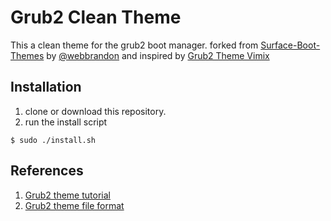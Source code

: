 # Grub2 Clean Theme

This a clean theme for the grub2 boot manager. forked from [Surface-Boot-Themes](https://github.com/webbrandon/Surface-Boot-Themes/) by [@webbrandon](https://github.com/webbrandon) and inspired by [Grub2 Theme Vimix](https://github.com/Se7endAY/grub2-theme-vimix)

## Installation

1. clone or download this repository.
2. run the install script
```shell
$ sudo ./install.sh
```

## References

1. [Grub2 theme tutorial](http://wiki.rosalab.ru/en/index.php/Grub2_theme_tutorial)
2. [Grub2 theme file format](https://www.gnu.org/software/grub/manual/html_node/Theme-file-format.html)
